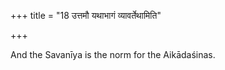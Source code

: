 +++
title = "18 उत्तमौ यथाभागं व्यावर्तेथामिति"

+++

And the Savanīya is the norm for the Aikādaśinas.


